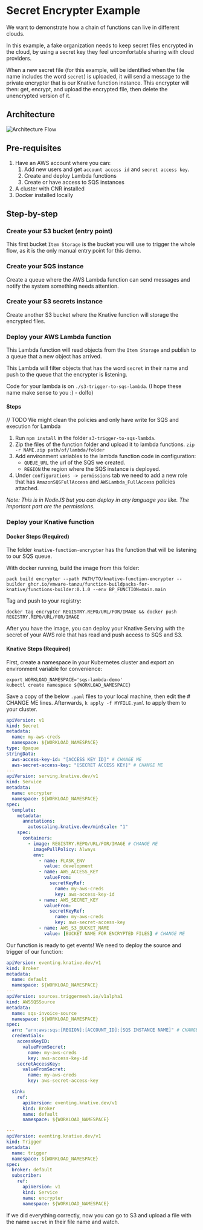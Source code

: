 # Secret Encrypter Example

We want to demonstrate how a chain of functions can live in different clouds.

In this example, a fake organization needs to keep secret files encrypted in the cloud, by using a secret key they feel uncomfortable sharing with cloud providers.

When a new secret file (for this example, will be identified when the file name includes the word `secret`) is uploaded, it will send a message to the private encrypter that is our Knative function instance. This encrypter will then: get, encrypt, and upload the encrypted file, then delete the unencrypted version of it.


## Architecture

![Architecture Flow](assets/arch.jpeg?raw=true "Encrypter Data Plane")

## Pre-requisites

1. Have an AWS account where you can:
   1. Add new users and get `account access id` and `secret access key`.
   1. Create and deploy Lambda functions
   1. Create or have access to SQS instances
1. A cluster with CNR installed
1. Docker installed locally

## Step-by-step

### Create your S3 bucket (entry point)

This first bucket `Item Storage` is the bucket you will use to trigger the whole flow, as it is the only manual entry point for this demo.

### Create your SQS instance

Create a queue where the AWS Lambda function can send messages and notify the system something needs attention.

### Create your S3 secrets instance

Create another S3 bucket where the Knative function will storage the encrypted files.

### Deploy your AWS Lambda function

This Lambda function will read objects from the `Item Storage` and publish to a queue that a new object has arrived.

This Lambda will filter objects that has the word `secret` in their name and push to the queue that the encrypter is listening.

Code for your lambda is on `./s3-trigger-to-sqs-lambda`. (I hope these name make sense to you :) - dolfo)

#### Steps

// TODO We might clean the policies and only have write for SQS and execution for Lambda

1. Run `npm install` in the folder `s3-trigger-to-sqs-lambda`.
1. Zip the files of the function folder and upload it to lambda functions. `zip -r NAME.zip path/of/lambda/folder`
1. Add environment variables to the lambda function code in configuration:
   - `QUEUE_URL` the url of the SQS we created.
   - `REGION` the region where the SQS instance is deployed.
1. Under `configurations -> permissions` tab we need to add a new role that has `AmazonSQSFullAccess` and `AWSLambda_FullAccess` policies attached.

_Note: This is in NodeJS but you can deploy in any language you like. The important part are the permissions._

### Deploy your Knative function

#### Docker Steps (Required)

The folder `knative-function-encrypter` has the function that will be listening to our SQS queue.

With docker running, build the image from this folder:

```
pack build encrypter --path PATH/TO/knative-function-encrypter --builder ghcr.io/vmware-tanzu/function-buildpacks-for-knative/functions-builder:0.1.0 --env BP_FUNCTION=main.main
```

Tag and push to your registry:
```
docker tag encrypter REGISTRY.REPO/URL/FOR/IMAGE && docker push REGISTRY.REPO/URL/FOR/IMAGE 
```

After you have the image, you can deploy your Knative Serving with the secret of your AWS role that has read and push access to SQS and S3.

#### Knative Steps (Required)

First, create a namespace in your Kubernetes cluster and export an environment variable for convenience:
```
export WORKLOAD_NAMESPACE='sqs-lambda-demo'
kubectl create namespace ${WORKLOAD_NAMESPACE}
```

Save a copy of the below `.yaml` files to your local machine, then edit the # CHANGE ME lines. Afterwards, `k apply -f MYFILE.yaml` to apply them to your cluster.

```yaml
apiVersion: v1
kind: Secret
metadata:
  name: my-aws-creds
  namespace: ${WORKLOAD_NAMESPACE}
type: Opaque
stringData:
  aws-access-key-id: "[ACCESS KEY ID]" # CHANGE ME
  aws-secret-access-key: "[SECRET ACCESS KEY]" # CHANGE ME
---
apiVersion: serving.knative.dev/v1
kind: Service
metadata:
  name: encrypter
  namespace: ${WORKLOAD_NAMESPACE}
spec:
  template:
    metadata:
      annotations:
        autoscaling.knative.dev/minScale: "1"
    spec:
      containers:
        - image: REGISTRY.REPO/URL/FOR/IMAGE # CHANGE ME
          imagePullPolicy: Always
          env:
            - name: FLASK_ENV
              value: development
            - name: AWS_ACCESS_KEY
              valueFrom:
                secretKeyRef:
                  name: my-aws-creds
                  key: aws-access-key-id
            - name: AWS_SECRET_KEY
              valueFrom:
                secretKeyRef:
                  name: my-aws-creds
                  key: aws-secret-access-key
            - name: AWS_S3_BUCKET_NAME
              value: [BUCKET NAME FOR ENCRYPTED FILES] # CHANGE ME
```

Our function is ready to get events! We need to deploy the source and trigger of our function:

```yaml
apiVersion: eventing.knative.dev/v1
kind: Broker
metadata:
  name: default
  namespace: ${WORKLOAD_NAMESPACE}
---
apiVersion: sources.triggermesh.io/v1alpha1
kind: AWSSQSSource
metadata:
  name: sqs-invoice-source
  namespace: ${WORKLOAD_NAMESPACE}
spec:
  arn: "arn:aws:sqs:[REGION]:[ACCOUNT_ID]:[SQS INSTANCE NAME]" # CHANGE ME
  credentials:
    accessKeyID:
      valueFromSecret:
        name: my-aws-creds
        key: aws-access-key-id
    secretAccessKey:
      valueFromSecret:
        name: my-aws-creds
        key: aws-secret-access-key

  sink:
    ref:
      apiVersion: eventing.knative.dev/v1
      kind: Broker
      name: default
      namespace: ${WORKLOAD_NAMESPACE}

---
apiVersion: eventing.knative.dev/v1
kind: Trigger
metadata:
  name: trigger
  namespace: ${WORKLOAD_NAMESPACE}
spec:
  broker: default
  subscriber:
    ref:
      apiVersion: v1
      kind: Service
      name: encrypter
      namespace: ${WORKLOAD_NAMESPACE}
```

If we did everything correctly, now you can go to S3 and upload a file with the name `secret` in their file name and watch.
